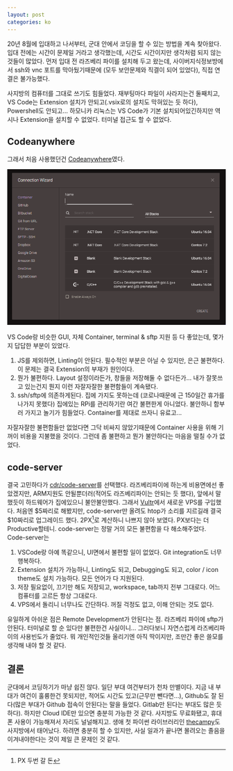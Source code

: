```yaml
---
layout: post
categories: ko
---
```


20년 8월에 입대하고 나서부터, 군대 안에서 코딩을 할 수 있는 방법을 계속 찾아왔다. 입대 전에는 시간이 문제일 거라고 생각했는데, 시간도 시간이지만 생각처럼 되지 않는 것들이 많았다.
먼저 입대 전 라즈베리 파이를 설치해 두고 왔는데, 사이버지식정보방에서 ssh와 vnc 포트를 막아뒀기때문에 (모두 보안문제와 직결이 되어 있었다), 직접 연결은 불가능했다.

사지방의 컴퓨터를 그대로 쓰기도 힘들었다. 재부팅마다 파일이 사라지는건 둘째치고, VS Code는 Extension 설치가 안되고(.vsix로의 설치도 막혀있는 듯 하다), Powershell도 안되고... 하모니카 리눅스는 VS Code가 기본 설치되어있긴하지만 역시나 Extension을 설치할 수 없었다. 터미널 접근도 할 수 없었다.

## Codeanywhere
그래서 처음 사용했던건 [Codeanywhere](https://codeanywhere.com/)였다. 

![Codeanywhere](/img/codeanywhere.png)

VS Code랑 비슷한 GUI, 자체 Container, terminal & sftp 지원 등 다 좋았는데, 몇가지 답답한 부분이 있었다.

 1. JS를 제외하면, Linting이 안된다. 필수적인 부분은 아닐 수 있지만, 은근 불편하다.  이 문제는 결국 Extension의 부재가 원인이다.
 2. 뭔가 불편하다. Layout 설정이라든가, 창들을 저장해둘 수 없다든가... 내가 잘못쓰고 있는건지 뭔지 이런 자잘자잘한 불편함들이 계속됐다.
 3. ssh/sftp에 의존하게된다. 집에 가지도 못하는데 (코로나때문에 근 150일간 휴가를 나가지 못했다) 집에있는 RPi를 관리하기란 여간 불편한게 아니었다. 불안하니 함부러 가지고 놀기가 힘들었다. Container를 제대로 쓰자니 유료고...

자잘자잘한 불편함들만 없었다면 그닥 비싸지 않았기때문에 Container 사용을 위해 기꺼이 비용을 지불했을 것이다. 그런데 좀 불편하고 뭔가 불안하다는 마음을 떨칠 수가 없었다.

## code-server
결국 고민하다가 [cdr/code-server](https://github.com/cdr/code-server)를 선택했다. 라즈베리파이에 하는게 비용면에선 좋았겠지만, ARM지원도 안될뿐더러(적어도 라즈베리파이는 안되는 듯 했다), 앞에서 말했듯이 하드웨어가 집에있으니 불안불안했다.
그래서 [Vultr](http://vultr.com/)에서 새로운 VPS를 구입했다. 처음엔 $5짜리로 해봤지만, code-server만 올려도 htop가 소리를 지르길래 결국 $10짜리로 업그레이드 했다. 2PX[^1]로 계산하니 나쁘지 않아 보였다. PX보다는 더 Productive할테니. code-server는 정말 거의 모든 불편함을 다 해소해주었다. Code-server는

1. VSCode랑 아예 똑같으니, UI면에서 불편할 일이 없었다. Git integration도 너무 행복하다.
2. Extension 설치가 가능하니, Linting도 되고, Debugging도 되고, color / icon theme도 설치 가능하다. 모든 언어가 다 지원된다.
3. 저장 필요없이, 끄기만 해도 저장되고, workspace, tab까지 전부 그대로다. 어느 컴퓨터를 고르든 항상 그대로다.
4. VPS에서 돌리니 너무나도 간단하다. 꺼질 걱정도 없고, 이해 안되는 것도 없다.

유일하게 아쉬운 점은 Remote Development가 안된다는 점. 라즈베리 파이에 sftp가 안된다. 터미널로 할 순 있다만 불편한건 사실이니... 그러다보니 자연스럽게 라즈베리파이의 사용빈도가 줄었다. 뭐 개인적인것들 올리기엔 아직 딱이지만, 조만간 좋은 쓸모를 생각해 내야 할 것 같다.

## 결론
군대에서 코딩하기가 마냥 쉽진 않다. 일단 부대 여건부터가 천차 만별이다. 지금 내 부대가 여건이 훌륭한건 못되지만, 적어도 시간도 있고(근무만 뺀다면...), Github도 잘 된다(많은 부대가 Github 접속이 안된다는 말을 들었다. Gitlab만 된다는 부대도 많은 듯 하다). 하지만 Cloud IDE만 있으면 충분히 가능한 것 같다. 사지방도 무료화됐고, 휴대폰 사용이 가능해져서 자리도 널널해지고. 생애 첫 파이썬 라이브러리인 [thecampy](https://github.com/lewisleedev/thecampy)도 사지방에서 태어났다. 하려면 충분히 할 수 있지만, 사실 일과가 끝나면 몰려오는 졸음을 이겨내야한다는 것이 제일 큰 문제인 것 같다.

[^1]: PX 두번 갈 돈